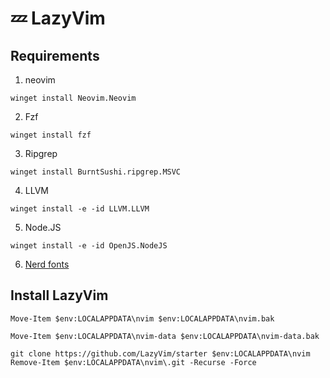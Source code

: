 # 💤 LazyVim

## Requirements

1. neovim
```
winget install Neovim.Neovim
```
2. Fzf
```
winget install fzf 
```
3. Ripgrep
```
winget install BurntSushi.ripgrep.MSVC
```
4. LLVM
```
winget install -e -id LLVM.LLVM
```
5. Node.JS
```
winget install -e -id OpenJS.NodeJS
```
6. [Nerd fonts](https://www.nerdfonts.com/font-downloads)


## Install LazyVim
```
Move-Item $env:LOCALAPPDATA\nvim $env:LOCALAPPDATA\nvim.bak
```

```
Move-Item $env:LOCALAPPDATA\nvim-data $env:LOCALAPPDATA\nvim-data.bak
```

```
git clone https://github.com/LazyVim/starter $env:LOCALAPPDATA\nvim
Remove-Item $env:LOCALAPPDATA\nvim\.git -Recurse -Force
```

